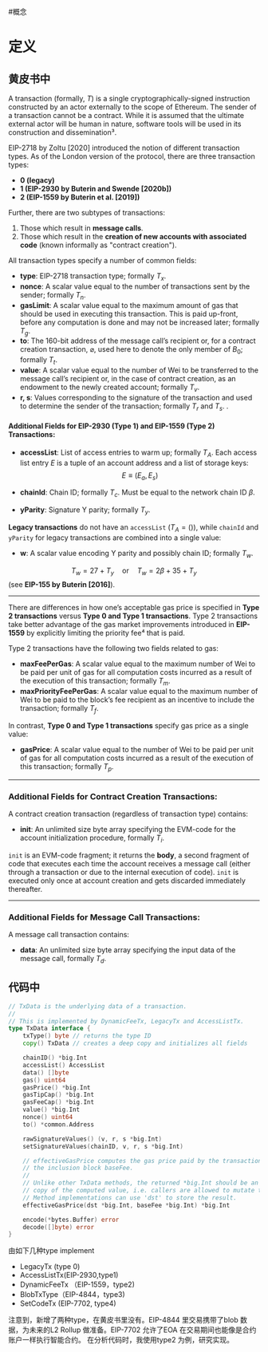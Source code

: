 #概念 

# 定义
## 黄皮书中

A transaction (formally, $T$) is a single cryptographically-signed instruction constructed by an actor externally to the scope of Ethereum. The sender of a transaction cannot be a contract. While it is assumed that the ultimate external actor will be human in nature, software tools will be used in its construction and dissemination³.

EIP-2718 by Zoltu [2020] introduced the notion of different transaction types. As of the London version of the protocol, there are three transaction types:

- **0 (legacy)**
- **1 (EIP-2930 by Buterin and Swende [2020b])**
- **2 (EIP-1559 by Buterin et al. [2019])**

Further, there are two subtypes of transactions:

1. Those which result in **message calls**.
2. Those which result in the **creation of new accounts with associated code** (known informally as "contract creation").

All transaction types specify a number of common fields:

- **type**: EIP-2718 transaction type; formally $T_x$.
- **nonce**: A scalar value equal to the number of transactions sent by the sender; formally $T_n$.
- **gasLimit**: A scalar value equal to the maximum amount of gas that should be used in executing this transaction. This is paid up-front, before any computation is done and may not be increased later; formally $T_g$.
- **to**: The 160-bit address of the message call’s recipient or, for a contract creation transaction, $\varnothing$, used here to denote the only member of $B_0$; formally $T_t$.
- **value**: A scalar value equal to the number of Wei to be transferred to the message call’s recipient or, in the case of contract creation, as an endowment to the newly created account; formally $T_v$.
- **r, s**: Values corresponding to the signature of the transaction and used to determine the sender of the transaction; formally $T_r$ and $T_s$. .

#### Additional Fields for EIP-2930 (Type 1) and EIP-1559 (Type 2) Transactions:

- **accessList**: List of access entries to warm up; formally $T_A$. Each access list entry $E$ is a tuple of an account address and a list of storage keys:
  $$E \equiv (E_a, E_s)$$
  
- **chainId**: Chain ID; formally $T_c$. Must be equal to the network chain ID $\beta$.
- **yParity**: Signature Y parity; formally $T_y$.

**Legacy transactions** do not have an `accessList` ($T_A = ()$), while `chainId` and `yParity` for legacy transactions are combined into a single value:

- **w**: A scalar value encoding Y parity and possibly chain ID; formally $T_w$.

$$T_w = 27 + T_y \quad \text{or} \quad T_w = 2\beta + 35 + T_y$$
  (see **EIP-155 by Buterin [2016]**).

---

There are differences in how one’s acceptable gas price is specified in **Type 2 transactions** versus **Type 0 and Type 1 transactions**. Type 2 transactions take better advantage of the gas market improvements introduced in **EIP-1559** by explicitly limiting the priority fee⁴ that is paid.

Type 2 transactions have the following two fields related to gas:

- **maxFeePerGas**: A scalar value equal to the maximum number of Wei to be paid per unit of gas for all computation costs incurred as a result of the execution of this transaction; formally $T_m$.
- **maxPriorityFeePerGas**: A scalar value equal to the maximum number of Wei to be paid to the block’s fee recipient as an incentive to include the transaction; formally $T_f$.

In contrast, **Type 0 and Type 1 transactions** specify gas price as a single value:

- **gasPrice**: A scalar value equal to the number of Wei to be paid per unit of gas for all computation costs incurred as a result of the execution of this transaction; formally $T_p$.

---

### Additional Fields for Contract Creation Transactions:

A contract creation transaction (regardless of transaction type) contains:

- **init**: An unlimited size byte array specifying the EVM-code for the account initialization procedure, formally $T_i$.

`init` is an EVM-code fragment; it returns the **body**, a second fragment of code that executes each time the account receives a message call (either through a transaction or due to the internal execution of code). `init` is executed only once at account creation and gets discarded immediately thereafter.

---

### Additional Fields for Message Call Transactions:

A message call transaction contains:

- **data**: An unlimited size byte array specifying the input data of the message call, formally $T_d$.

## 代码中

```go
// TxData is the underlying data of a transaction.
//
// This is implemented by DynamicFeeTx, LegacyTx and AccessListTx.
type TxData interface {
	txType() byte // returns the type ID
	copy() TxData // creates a deep copy and initializes all fields

	chainID() *big.Int
	accessList() AccessList
	data() []byte
	gas() uint64
	gasPrice() *big.Int
	gasTipCap() *big.Int
	gasFeeCap() *big.Int
	value() *big.Int
	nonce() uint64
	to() *common.Address

	rawSignatureValues() (v, r, s *big.Int)
	setSignatureValues(chainID, v, r, s *big.Int)

	// effectiveGasPrice computes the gas price paid by the transaction, given
	// the inclusion block baseFee.
	//
	// Unlike other TxData methods, the returned *big.Int should be an independent
	// copy of the computed value, i.e. callers are allowed to mutate the result.
	// Method implementations can use 'dst' to store the result.
	effectiveGasPrice(dst *big.Int, baseFee *big.Int) *big.Int

	encode(*bytes.Buffer) error
	decode([]byte) error
}

```

由如下几种type implement
- LegacyTx (type 0)
- AccessListTx(EIP-2930,type1)
- DynamicFeeTx （EIP-1559，type2)
- BlobTxType（EIP-4844，type3)
- SetCodeTx  (EIP-7702, type4)


注意到，新增了两种type，在黄皮书里没有。EIP-4844 里交易携带了blob 数据，为未来的L2 Rollup 做准备。EIP-7702 允许了EOA 在交易期间也能像是合约账户一样执行智能合约。
在分析代码时，我使用type2 为例，研究实现。


